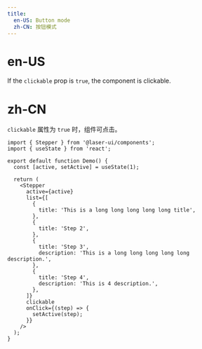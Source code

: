 ```yaml
---
title:
  en-US: Button mode
  zh-CN: 按钮模式
---
```


# en-US

If the `clickable` prop is `true`, the component is clickable.

# zh-CN

`clickable` 属性为 `true` 时，组件可点击。

```tsx
import { Stepper } from '@laser-ui/components';
import { useState } from 'react';

export default function Demo() {
  const [active, setActive] = useState(1);

  return (
    <Stepper
      active={active}
      list={[
        {
          title: 'This is a long long long long long title',
        },
        {
          title: 'Step 2',
        },
        {
          title: 'Step 3',
          description: 'This is a long long long long long description.',
        },
        {
          title: 'Step 4',
          description: 'This is 4 description.',
        },
      ]}
      clickable
      onClick={(step) => {
        setActive(step);
      }}
    />
  );
}
```
